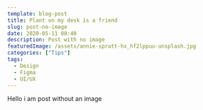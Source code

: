 ```yaml
---
template: blog-post
title: Plant on my desk is a friend
slug: post-no-image
date: 2020-05-11 08:40
description: Post with no image
featuredImage: /assets/annie-spratt-hx_hf2lppuu-unsplash.jpg
categories: ["Tips"]
tags:
  - Design
  - Figma
  - UI/UX
---
```

Hello i am post without an image